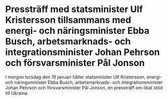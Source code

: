 # Pressträff med statsminister Ulf Kristersson tillsammans med energi- och näringsminister Ebba Busch, arbetsmarknads- och integrationsminister Johan Pehrson och försvarsminister Pål Jonson

I morgon torsdag den 19 januari håller statsminister Ulf Kristersson, energi- och näringsminister Ebba Busch, arbetsmarknads- och integrationsminister Johan Pehrson och försvarsminister Pål Jonson, en pressträff om ökat stöd till Ukraina.
